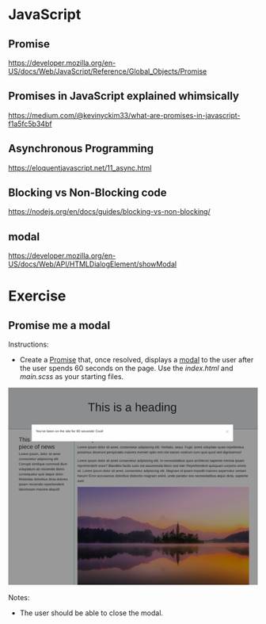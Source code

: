 # JavaScript

## Promise

https://developer.mozilla.org/en-US/docs/Web/JavaScript/Reference/Global_Objects/Promise

## Promises in JavaScript explained whimsically

https://medium.com/@kevinyckim33/what-are-promises-in-javascript-f1a5fc5b34bf

## Asynchronous Programming

https://eloquentjavascript.net/11_async.html

## Blocking vs Non-Blocking code

https://nodejs.org/en/docs/guides/blocking-vs-non-blocking/

## modal

https://developer.mozilla.org/en-US/docs/Web/API/HTMLDialogElement/showModal

# Exercise

## Promise me a modal

Instructions:

* Create a [Promise](https://developer.mozilla.org/en-US/docs/Web/JavaScript/Reference/Global_Objects/Promise) that, once resolved, displays a [modal](https://developer.mozilla.org/en-US/docs/Web/API/HTMLDialogElement/showModal) to the user after the user spends 60 seconds on the page. Use the _index.html_ and _main.scss_ as your starting files.

![Example](./image/modal.png)

Notes:

* The user should be able to close the modal.